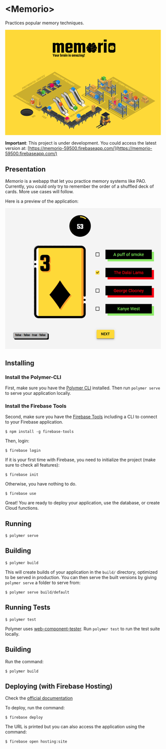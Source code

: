 # \<Memorio\>

Practices popular memory techniques.

![Logo](images/home.png)

**Important**: This project is under development. You could access the latest version at: [https://memorio-59500.firebaseapp.com/](https://memorio-59500.firebaseapp.com/)


## Presentation

*Memorio* is a webapp that let you practice memory systems like PAO. Currently, you could only try to remember the order of a shuffled deck of cards. More use cases will follow.

Here is a preview of the application:

![Preview](images/preview.png)


## Installing

### Install the Polymer-CLI

First, make sure you have the [Polymer CLI](https://www.npmjs.com/package/polymer-cli) installed. Then run `polymer serve` to serve your application locally.

### Install the Firebase Tools

Second, make sure you have the [Firebase Tools](https://github.com/firebase/firebase-tools) including a CLI to connect to your Firebase application.

```
$ npm install -g firebase-tools
```

Then, login:

```
$ firebase login
```

If it is your first time with Firebase, you need to initialize the project (make sure to check all features):

```
$ firebase init
```

Otherwise, you have nothing to do.

```
$ firebase use
```

Great! You are ready to deploy your application, use the database, or create Cloud functions.

## Running 

```
$ polymer serve
```

## Building 

```
$ polymer build
```

This will create builds of your application in the `build/` directory, optimized to be served in production. You can then serve the built versions by giving `polymer serve` a folder to serve from:

```
$ polymer serve build/default
```

## Running Tests

```
$ polymer test
```

Polymer uses [web-component-tester](https://github.com/Polymer/web-component-tester). Run `polymer test` to run the test suite locally.


## Building

Run the command:

```
$ polymer build
```


## Deploying (with Firebase Hosting)

Check the [official documentation](https://www.polymer-project.org/2.0/start/toolbox/deploy#deploy-with-firebase)

To deploy, run the command:

```
$ firebase deploy
```

The URL is printed but you can also access the application using the command:

```
$ firebase open hosting:site
```
